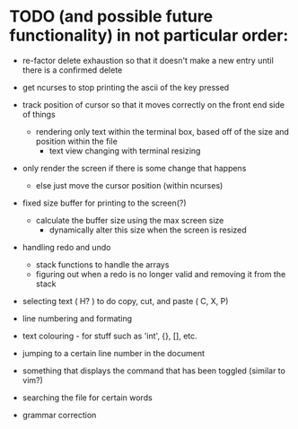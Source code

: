 # TODO (and possible future functionality) in not particular order: 

* re-factor delete exhaustion so that it doesn't make a new entry until
  there is a confirmed delete

* get ncurses to stop printing the ascii of the key pressed 

* track position of cursor so that it moves correctly on the front end side of things 
    * rendering only text within the terminal box, based off of the size and position within the file
        * text view changing with terminal resizing
* only render the screen if there is some change that happens
    * else just move the cursor position (within ncurses)

* fixed size buffer for printing to the screen(?)
    * calculate the buffer size using the max screen size 
        * dynamically alter this size when the screen is resized

* handling redo and undo 
    * stack functions to handle the arrays
    * figuring out when a redo is no longer valid and removing it from the stack 

* selecting text ( H? ) to do copy, cut, and paste ( C, X, P)

* line numbering and formating 
* text colouring - for stuff such as 'int', {}, [], etc.
* jumping to a certain line number in the document

* something that displays the command that has been toggled (similar to vim?)

* searching the file for certain words

* grammar correction 
